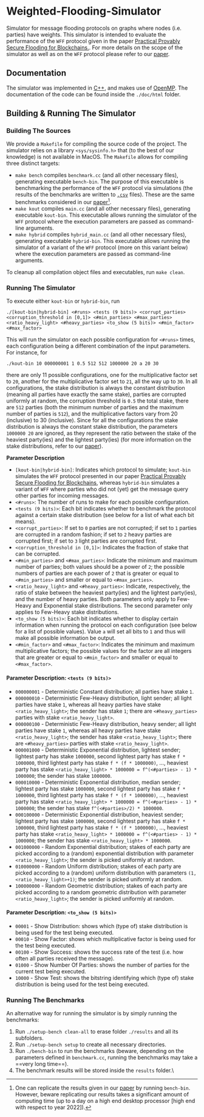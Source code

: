 # Weighted-Flooding-Simulator
Simulator for message flooding protocols on graphs where nodes (i.e. parties) have weights. This simulator is intended to evaluate the performance of the `WFF` protocol given in the paper [Practical Provably Secure Flooding for Blockchains.](https://eprint.iacr.org/2022/608). For more details on the scope of the simulator as well as on the `WFF` protocol please refer to our [paper](https://eprint.iacr.org/2022/608).



## Documentation
The simulator was implemented in [C++](https://en.wikipedia.org/wiki/C%2B%2B), and makes use of [OpenMP](https://en.wikipedia.org/wiki/OpenMP).
The documentation of the code can be found inside the `./doc/html` folder.


## Building & Running The Simulator

### Building The Sources
We provide a `Makefile` for compiling the source code of the project.
The simulator relies on a library `<sys/sysinfo.h>` that (to the best of our knowledge) is not available in MacOS.
The `Makefile` allows for compiling three distinct targets: 
- ```make bench``` compiles `benchmark.cc` (and all other necessary files), generating executable `bench-bin`.
The purpose of this executable is benchmarking the performance of the `WFF` protocol via simulations (the results of the benchmarks are written to [`.csv`](https://en.wikipedia.org/wiki/Comma-separated_values) files).
These are the same benchmarks considered in our [paper](https://eprint.iacr.org/2022/608)[^1].
- ```make kout``` compiles `main.cc` (and all other necessary files), generating executable `kout-bin`.
This executable allows running the simulator of the `WFF` protocol where the execution parameters are passed as command-line arguments.
- ```make hybrid``` compiles `hybrid_main.cc` (and all other necessary files), generating executable `hybrid-bin`.
This executable allows running the simulator of a variant of the `WFF` protocol (more on this variant below) where the execution parameters are passed as command-line arguments.

To cleanup all compilation object files and executables, run `make clean`.


### Running The Simulator
To execute either `kout-bin` or `hybrid-bin`, run
```
./[kout-bin|hybrid-bin] <#runs> <tests (9 bits)> <corrupt_parties> <corruption_threshold in [0,1]> <#min_parties> <#max_parties> <ratio_heavy_light> <#heavy_parties> <to_show (5 bits)> <#min_factor> <#max_factor>
```
This will run the simulator on each possible configuration for `<#runs>` times, each configuration being a different combination of the input parameters.
For instance, for
```
./kout-bin 10 000000001 1 0.5 512 512 1000000 20 a 20 30
```
there are only 11 possible configurations, one for the multiplicative factor set to `20`, another for the multiplicative factor set to `21`, all the way up to `30`.
In all configurations, the stake distribution is always the constant distribution (meaning all parties have exactly the same stake), parties are corrupted uniformly at random, the corruption threshold is `0.5` the total stake, there are `512` parties (both the minimum number of parties and the maximum number of parties is `512`), and the multiplicative factors vary from 20 (inclusive) to 30 (inclusive).
Since for all the configurations the stake distribution is always the constant stake distribution, the parameters `1000000 20` are ignored, as they represent the ratio between the stake of the heaviest party(ies) and the lightest party(ies) (for more information on the stake distributions, refer to our [paper](https://eprint.iacr.org/2022/608)).

**Parameter Description**
- `[kout-bin|hybrid-bin]`: Indicates which protocol to simulate; `kout-bin` simulates the `WFF` protocol presented in our paper [Practical Provably Secure Flooding for Blockchains](https://eprint.iacr.org/2022/608), whereas `hybrid-bin` simulates a variant of `WFF` where parties who did not (yet) get the message query other parties for incoming messages.
- `<#runs>`: The number of runs to make for each possible configuration.
- `<tests (9 bits)>`: Each bit indicates whether to benchmark the protocol against a certain stake distribution (see below for a list of what each bit means).
- `<corrupt_parties>`: If set to `0` parties are not corrupted; if set to `1` parties are corrupted in a random fashion; if set to `2` heavy parties are corrupted first; if set to `3` light parties are corrupted first.
- `<corruption_threshold in [0,1]>`: Indicates the fraction of stake that can be corrupted.
- `<#min_parties>` and `<#max_parties>`: Indicate the minimum and maximum number of parties; both values should be a power of `2`; the possible numbers of parties are each power of `2` that is greater or equal to `<#min_parties>` and smaller or equal to `<#max_parties>`.
- `<ratio_heavy_light>` and `<#heavy_parties>`: Indicate, respectively, the ratio of stake between the heaviest party(ies) and the lightest party(ies), and the number of heavy parties. Both parameters only apply to Few-Heavy and Exponential stake distributions. The second parameter only applies to Few-Heavy stake distributions.
- `<to_show (5 bits)>`: Each bit indicates whether to display certain information when running the protocol on each configuration (see below for a list of possible values).  Value `a` will set all bits to `1` and thus will make all possible information be output.
- `<#min_factor>` and `<#max_factor>`: Indicates the minimum and maximum multiplicative factors; the possible values for the factor are all integers that are greater or equal to `<#min_factor>` and smaller or equal to `<#max_factor>`.


#### Parameter Description: `<tests (9 bits)>`
- `000000001` - Deterministic Constant distribution; all parties have stake `1`.
- `000000010` - Deterministic Few-Heavy distribution, light sender; all light parties have stake `1`, whereas all heavy parties have stake `<ratio_heavy_light>`; the sender has stake `1`; there are `<#heavy_parties>` parties with stake `<ratio_heavy_light>`.
- `000000100` - Deterministic Few-Heavy distribution, heavy sender; all light parties have stake `1`, whereas all heavy parties have stake `<ratio_heavy_light>`; the sender has stake `<ratio_heavy_light>`; there are `<#heavy_parties>` parties with stake `<ratio_heavy_light>`.
- `000001000` - Deterministic Exponential distribution, lightest sender; lightest party has stake `1000000`, second lightest party has stake `f * 1000000`, third lightest party has stake `f * (f * 1000000)`, ..., heaviest party has stake `<ratio_heavy_light> * 1000000 = f^(<#parties> - 1) * 1000000`; the sender has stake `1000000`.
- `000010000` - Deterministic Exponential distribution, median sender; lightest party has stake `1000000`, second lightest party has stake `f * 1000000`, third lightest party has stake `f * (f * 1000000)`, ..., heaviest party has stake `<ratio_heavy_light> * 1000000 = f^(<#parties> - 1) * 1000000`; the sender has stake `f^(<#parties>/2) * 1000000`.
- `000100000` - Deterministic Exponential distribution, heaviest sender; lightest party has stake `1000000`, second lightest party has stake `f * 1000000`, third lightest party has stake `f * (f * 1000000)`, ..., heaviest party has stake `<ratio_heavy_light> * 1000000 = f^(<#parties> - 1) * 1000000`; the sender has stake `<ratio_heavy_light> * 1000000`.
- `001000000` - Random Exponential distribution; stakes of each party are picked according to a (random) exponential distribution with parameter `<ratio_heavy_light>`; the sender is picked uniformly at random.
- `010000000` - Random Uniform distribution; stakes of each party are picked according to a (random) uniform distribution with parameters `(1,<ratio_heavy_light>+1)`; the sender is picked uniformly at random.
- `100000000` - Random Geometric distribution; stakes of each party are picked according to a random geometric distribution with parameter `<ratio_heavy_light>`; the sender is picked uniformly at random.


#### Parameter Description: `<to_show (5 bits)>`
- `00001` - Show Distribution: shows which (type of) stake distribution is being used for the test being executed.
- `00010` - Show Factor: shows which multiplicative factor is being used for the test being executed.
- `00100` - Show Success: shows the success rate of the test (i.e. how often all parties received the message).
- `01000` - Show Number Of Parties: shows the number of parties for the current test being executed.
- `10000` - Show Test: shows the bitstring identifying which (type of) stake distribution is being used for the test being executed.


### Running The Benchmarks
An alternative way for running the simulator is by simply running the benchmarks:
1. Run `./setup-bench clean-all` to erase folder `./results` and all its subfolders.
2. Run `./setup-bench setup` to create all necessary directories.
3. Run `./bench-bin` to run the benchmarks (beware, depending on the parameters defined in `benchmark.cc`, running the benchmarks may take a ==very long time==).
4. The benchmark results will be stored inside the `results` folder.\

[^1]: One can replicate the results given in our [paper](https://eprint.iacr.org/2022/608) by running `bench-bin`. However, beware replicating our results takes a significant amount of computing time (up to a day on a high end desktop processor [high end with respect to year 2022]).
